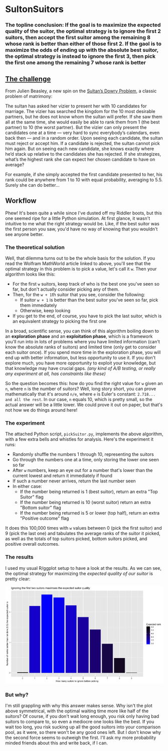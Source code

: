 # SultonSuitors

### The topline conclusion: If the goal is to maximize the expected quality of the suitor, the optimal strategy is to ignore the first 2 suitors, then accept the first suitor among the remaining 8 whose rank is better than either of those first 2. If the gaol is to maximize the odds of ending up with the absolute best suitor, the optimal strategy is instead to ignore the first 3, then pick the first one among the remaining 7 whose rank is better

## [The challenge](https://fivethirtyeight.com/features/how-long-is-the-snails-slimy-trail/)

From Julien Beasley, a new spin on the [Sultan’s Dowry Problem](http://mathworld.wolfram.com/SultansDowryProblem.html), a classic problem of matrimony:

The sultan has asked her vizier to present her with 10 candidates for marriage. The vizier has searched the kingdom for the 10 most desirable partners, but he does not know whom the sultan will prefer. If she saw them all at the same time, she would easily be able to rank them from 1 (the best partner) to 10 (the worst partner). But the vizier can only present the candidates one at a time — very hard to sync everybody’s calendars, even back then — and in a random order. Upon seeing each candidate, the sultan must reject or accept him. If a candidate is rejected, the sultan cannot pick him again. But on seeing each new candidate, she knows exactly where he’d stack up relative to the candidates she has rejected. If she strategizes, what’s the highest rank she can expect her chosen candidate to have on average?

For example, if she simply accepted the first candidate presented to her, his rank could be anywhere from 1 to 10 with equal probability, averaging to 5.5. Surely she can do better…

## Workflow

Phew! It's been quite a while since I've dusted off my Riddler boots, but this one seemed ripe for a little Python simulation. At first glance, it wasn't intuitive to me what the right strategy would be. Like, if the best suitor was the first person you saw, you'd have no way of knowing that you wouldn't see anyone better.

### The theoretical solution

Well, that dilemma turns out to be the whole basis for the solution. If you read the Wolfram MathWorld article linked to above, you'll see that the optimal strategy in this problem is to pick a value, let's call it `w`. Then your algorithm looks like this:

  - For the first `w` suitors, keep track of who is the best one you've seen so far, but don't actually consider picking any of them.
  - Then, for the `w + 1`th suitor that you see, consider the following:
    - If suitor `w + 1` is better than the best suitor you've seen so far, pick them immediately
    - Otherwise, keep looking
  - If you get to the end, of course, you have to pick the last suitor, which is an equivalent strategy to picking the first one

In a broad, scientific sense, you can think of this algorithm boiling down to an **exploration phase** and an **exploitation phase**, which is a framework you'll run into in lots of problems where you have limited information (can't know the absolute ranks of suitors) and limited time (only get to consider each suitor once). If you spend more time in the exploration phase, you will end up with better information, but less opportunity to use it. If you don't explore much, you have more opportunity to exploit your knowledge, but that knowledge may have crucial gaps. *(any kind of A/B testing, or really any experiment at all, has constraints like these)*

So the question becomes this: how do you find the right value for `w` given an `n`, where `n` is the number of suitors? Well, long story short, you can prove mathematically that it's around `n/e`, where `e` is Euler's constant: `2.718... and all the rest`. In our case, `n` equals 10, which is pretty small, so the actual answer will be a little lower. We could prove it out on paper, but that's not how we do things around here!

### The experiment
The attached Python script, `pickSuitor.py`, implements the above algorithm, with a few extra bells and whistles for analysis. Here's the experiment it runs:
  - Randomly shuffle the numbers 1 through 10, representing the suitors
  - Go through the numbers one at a time, only storing the lower one seen so far
  - After `w` numbers, keep an eye out for a number that's lower than the current lowest and return it immediately if found
  - If such a number never arrives, return the last number seen
  - In either case:
    - If the number being returned is 1 (best suitor), return an extra "Top Suitor" flag
    - If the number being returned is 10 (worst suitor) return an extra "Bottom suitor" flag
    - If the number being returned is 5 or lower (top half), return an extra "Positive outcome" flag

It does this 100,000 times with `w` values between 0 (pick the first suitor) and 9 (pick the last one) and tabulates the average ranks of the suitor it picked, as well as the totals of top suitors picked, bottom suitors picked, and positive overall outcomes.

### The results

I used my usual R/ggplot setup to have a look at the results. As we can see, the optimal strategy for maximizing the *expected quality of our suitor* is pretty clear:

![Expected Suitor Quality](images/expectedSuitor.jpeg)

### But why?

I'm still grappling with why this answer makes sense. Why isn't the plot above symmetrical, with the optimal waiting time more like half of the suitors? Of course, if you don't wait long enough, you risk only having bad suitors to compare to, so even a mediocre one looks like the best. If you wait too long, you risk sucking up all the good suitors into your comparison pool, as it were, so there won't be any good ones left. But I don't know why the second force seems to outweigh the first. I'll ask my more probability minded friends about this and write back, if I can.
